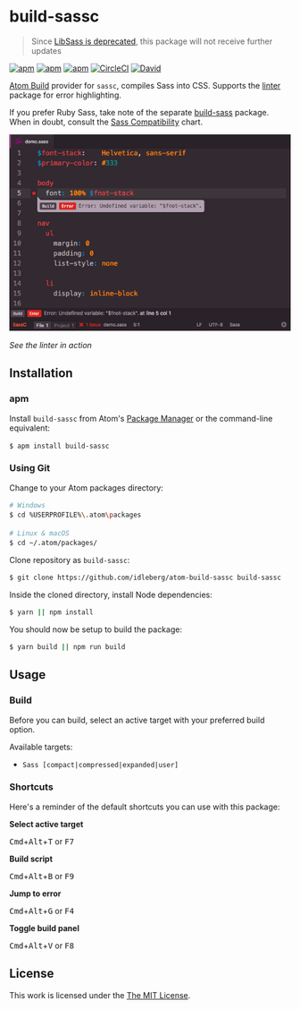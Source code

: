# build-sassc

> Since [LibSass is deprecated](https://sass-lang.com/blog/libsass-is-deprecated), this package will not receive further updates

[![apm](https://flat.badgen.net/apm/license/build-sassc)](https://atom.io/packages/build-sassc)
[![apm](https://flat.badgen.net/apm/v/build-sassc)](https://atom.io/packages/build-sassc)
[![apm](https://flat.badgen.net/apm/dl/build-sassc)](https://atom.io/packages/build-sassc)
[![CircleCI](https://flat.badgen.net/circleci/github/idleberg/atom-build-sassc)](https://circleci.com/gh/idleberg/atom-build-sassc)
[![David](https://flat.badgen.net/david/dev/idleberg/atom-build-sassc)](https://david-dm.org/idleberg/atom-build-sassc?type=dev)

[Atom Build](https://atombuild.github.io/) provider for `sassc`, compiles Sass into CSS. Supports the [linter](https://atom.io/packages/linter) package for error highlighting.

If you prefer Ruby Sass, take note of the separate [build-sass](https://atom.io/packages/build-sass) package. When in doubt, consult the [Sass Compatibility](http://sass-compatibility.github.io/) chart.

![Screenshot](https://raw.githubusercontent.com/idleberg/atom-build-sassc/master/screenshot.png)

*See the linter in action*

## Installation

### apm

Install `build-sassc` from Atom's [Package Manager](http://flight-manual.atom.io/using-atom/sections/atom-packages/) or the command-line equivalent:

`$ apm install build-sassc`

### Using Git

Change to your Atom packages directory:

```bash
# Windows
$ cd %USERPROFILE%\.atom\packages

# Linux & macOS
$ cd ~/.atom/packages/
```

Clone repository as `build-sassc`:

```bash
$ git clone https://github.com/idleberg/atom-build-sassc build-sassc
```

Inside the cloned directory, install Node dependencies:

```bash
$ yarn || npm install
```

You should now be setup to build the package:

```bash
$ yarn build || npm run build
```

## Usage

### Build

Before you can build, select an active target with your preferred build option.

Available targets:

* `Sass [compact|compressed|expanded|user]`

### Shortcuts

Here's a reminder of the default shortcuts you can use with this package:

**Select active target**

<kbd>Cmd</kbd>+<kbd>Alt</kbd>+<kbd>T</kbd> or <kbd>F7</kbd>

**Build script**

<kbd>Cmd</kbd>+<kbd>Alt</kbd>+<kbd>B</kbd> or <kbd>F9</kbd>

**Jump to error**

<kbd>Cmd</kbd>+<kbd>Alt</kbd>+<kbd>G</kbd> or <kbd>F4</kbd>

**Toggle build panel**

<kbd>Cmd</kbd>+<kbd>Alt</kbd>+<kbd>V</kbd> or <kbd>F8</kbd>

## License

This work is licensed under the [The MIT License](LICENSE.md).
